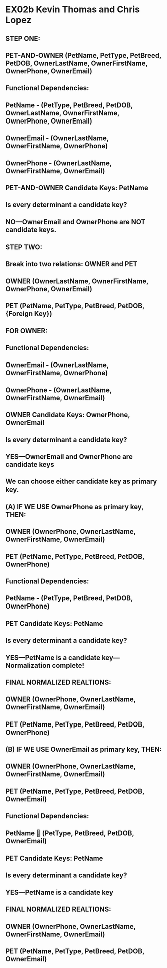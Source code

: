 # EX02b Kevin Thomas and Chris Lopez 

## STEP ONE:
## PET-AND-OWNER (PetName, PetType, PetBreed, PetDOB, OwnerLastName, OwnerFirstName, OwnerPhone, OwnerEmail)
## Functional Dependencies:
## PetName - (PetType, PetBreed, PetDOB, OwnerLastName, OwnerFirstName, OwnerPhone, OwnerEmail)
## OwnerEmail - (OwnerLastName, OwnerFirstName, OwnerPhone)
## OwnerPhone - (OwnerLastName, OwnerFirstName, OwnerEmail)
## PET-AND-OWNER Candidate Keys: PetName
## Is every determinant a candidate key?
## NO—OwnerEmail and OwnerPhone are NOT candidate keys.
## STEP TWO:
## Break into two relations: OWNER and PET
## OWNER (OwnerLastName, OwnerFirstName, OwnerPhone, OwnerEmail)
## PET (PetName, PetType, PetBreed, PetDOB, {Foreign Key})
## FOR OWNER:
## Functional Dependencies:
## OwnerEmail - (OwnerLastName, OwnerFirstName, OwnerPhone)
## OwnerPhone - (OwnerLastName, OwnerFirstName, OwnerEmail)
## OWNER Candidate Keys: OwnerPhone, OwnerEmail
## Is every determinant a candidate key?
## YES—OwnerEmail and OwnerPhone are candidate keys
## We can choose either candidate key as primary key.
## (A) IF WE USE OwnerPhone as primary key, THEN:
## OWNER (OwnerPhone, OwnerLastName, OwnerFirstName, OwnerEmail)
## PET (PetName, PetType, PetBreed, PetDOB, OwnerPhone)
## Functional Dependencies:
## PetName - (PetType, PetBreed, PetDOB, OwnerPhone)
## PET Candidate Keys: PetName
## Is every determinant a candidate key?
## YES—PetName is a candidate key—Normalization complete!
## FINAL NORMALIZED REALTIONS:
## OWNER (OwnerPhone, OwnerLastName, OwnerFirstName, OwnerEmail)
## PET (PetName, PetType, PetBreed, PetDOB, OwnerPhone)
## (B) IF WE USE OwnerEmail as primary key, THEN:
## OWNER (OwnerPhone, OwnerLastName, OwnerFirstName, OwnerEmail)
## PET (PetName, PetType, PetBreed, PetDOB, OwnerEmail)
## Functional Dependencies:
## PetName  (PetType, PetBreed, PetDOB, OwnerEmail)
## PET Candidate Keys: PetName
## Is every determinant a candidate key?
## YES—PetName is a candidate key
## FINAL NORMALIZED REALTIONS:
## OWNER (OwnerPhone, OwnerLastName, OwnerFirstName, OwnerEmail)
## PET (PetName, PetType, PetBreed, PetDOB, OwnerEmail)
